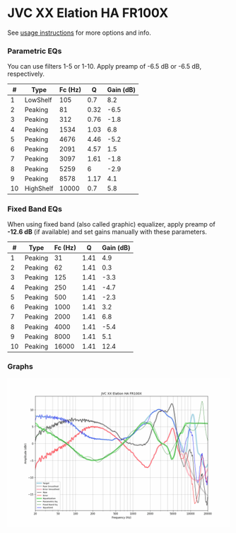 # JVC XX Elation HA FR100X
See [usage instructions](https://github.com/jaakkopasanen/AutoEq#usage) for more options and info.

### Parametric EQs
You can use filters 1-5 or 1-10. Apply preamp of -6.5 dB or -6.5 dB, respectively.

|   # | Type      |   Fc (Hz) |    Q |   Gain (dB) |
|-----|-----------|-----------|------|-------------|
|   1 | LowShelf  |       105 | 0.7  |         8.2 |
|   2 | Peaking   |        81 | 0.32 |        -6.5 |
|   3 | Peaking   |       312 | 0.76 |        -1.8 |
|   4 | Peaking   |      1534 | 1.03 |         6.8 |
|   5 | Peaking   |      4676 | 4.46 |        -5.2 |
|   6 | Peaking   |      2091 | 4.57 |         1.5 |
|   7 | Peaking   |      3097 | 1.61 |        -1.8 |
|   8 | Peaking   |      5259 | 6    |        -2.9 |
|   9 | Peaking   |      8578 | 1.17 |         4.1 |
|  10 | HighShelf |     10000 | 0.7  |         5.8 |

### Fixed Band EQs
When using fixed band (also called graphic) equalizer, apply preamp of **-12.6 dB** (if available) and set gains manually with these parameters.

|   # | Type    |   Fc (Hz) |    Q |   Gain (dB) |
|-----|---------|-----------|------|-------------|
|   1 | Peaking |        31 | 1.41 |         4.9 |
|   2 | Peaking |        62 | 1.41 |         0.3 |
|   3 | Peaking |       125 | 1.41 |        -3.3 |
|   4 | Peaking |       250 | 1.41 |        -4.7 |
|   5 | Peaking |       500 | 1.41 |        -2.3 |
|   6 | Peaking |      1000 | 1.41 |         3.2 |
|   7 | Peaking |      2000 | 1.41 |         6.8 |
|   8 | Peaking |      4000 | 1.41 |        -5.4 |
|   9 | Peaking |      8000 | 1.41 |         5.1 |
|  10 | Peaking |     16000 | 1.41 |        12.4 |

### Graphs
![](./JVC%20XX%20Elation%20HA%20FR100X.png)
